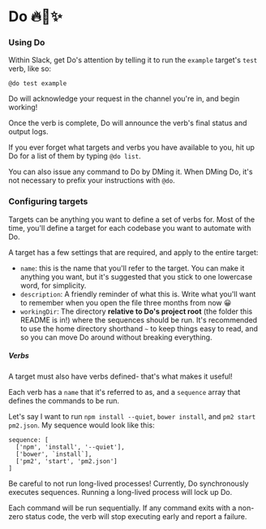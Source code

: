 # Do 🔥👏✨

### Using Do

Within Slack, get Do's attention by telling it to run the `example` target's `test` verb, like so:

`@do test example`

Do will acknowledge your request in the channel you're in, and begin working!

Once the verb is complete, Do will announce the verb's final status and output logs.

If you ever forget what targets and verbs you have available to you, hit up Do for a list of them by typing `@do list`.

You can also issue any command to Do by DMing it. When DMing Do, it's not necessary to prefix your instructions with `@do`.

### Configuring targets

Targets can be anything you want to define a set of verbs for. Most of the time, you'll define a target for each codebase you want to automate with Do.

A target has a few settings that are required, and apply to the entire target:

- `name`: this is the name that you'll refer to the target. You can make it anything you want, but it's suggested that you stick to one lowercase word, for simplicity.
- `description`: A friendly reminder of what this is. Write what you'll want to remember when you open the file three months from now 😀
- `workingDir`: The directory **relative to Do's project root** (the folder this README is in!) where the sequences should be run. It's recommended to use the home directory shorthand `~` to keep things easy to read, and so you can move Do around without breaking everything.

##### Verbs

A target must also have verbs defined- that's what makes it useful!

Each verb has a `name` that it's referred to as, and a `sequence` array that defines the commands to be run.

Let's say I want to run `npm install --quiet`, `bower install`, and `pm2 start pm2.json`. My sequence would look like this:

```
sequence: [
  ['npm', 'install', '--quiet'],
  ['bower', `install`],
  ['pm2', 'start', 'pm2.json']
]
```

Be careful to not run long-lived processes! Currently, Do synchronously executes sequences. Running a long-lived process will lock up Do.

Each command will be run sequentially. If any command exits with a non-zero status code, the verb will stop executing early and report a failure.
